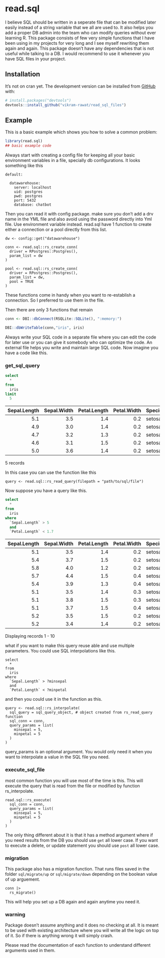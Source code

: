 
<!-- README.md is generated from README.Rmd. Please edit that file -->

# read.sql

<!-- <img src='man/figures/' align="right" height="131.5" /></a> -->
<!-- badges: start -->
<!-- badges: end -->

I believe SQL should be written in a seperate file that can be modified
later easily instead of a string variable that we all are used to. It
also helps you add a proper DB admin into the team who can modify
queries without ever learning R. This package consists of few very
simple functions that I have been using in my projects for very long and
I see myself rewriting them again and again. This package doesn’t have
any dependencies that is not useful while talking to a DB. I would
recommend to use it whenever you have SQL files in your project.

## Installation

It’s not on cran yet. The development version can be installed from
[GitHub](https://github.com/) with:

``` r
# install.packages("devtools")
devtools::install_github("vikram-rawat/read_sql_files")
```

## Example

This is a basic example which shows you how to solve a common problem:

``` r
library(read.sql)
## basic example code
```

Always start with creating a config file for keeping all your basic
environment variables in a file, specially db configurations. It looks
something like this

    default:

      datawarehouse:
        server: localhost
        uid: postgres
        pwd: postgres
        port: 5432
        database: chatbot

Then you can read it with config package. make sure you don’t add a drv
name in the YML file and also avoid using the password directly into Yml
file. Use environment variable instead. read.sql have 1 function to
create either a connection or a pool directly from this list.

    dw <- config::get("datawarehouse")

    conn <- read.sql::rs_create_conn(
      driver = RPostgres::Postgres(),
      param_list = dw
    )

    pool <- read.sql::rs_create_conn(
      driver = RPostgres::Postgres(),
      param_list = dw,
      pool = TRUE
    )

These functions come in handy when you want to re-establish a
connection. So I preferred to use them in the file.

Then there are only 3 functions that remain

``` r
conn <- DBI::dbConnect(RSQLite::SQLite(), ":memory:")

DBI::dbWriteTable(conn,"iris", iris)
```

Always write your SQL code in a separate file where you can edit the
code for later use or you can give it somebody who can optimize the
code. An external file helps you write and maintain large SQL code. Now
imagine you have a code like this.

### get_sql_query

``` sql
select
  * 
from 
  iris 
limit 
  5
```

| Sepal.Length | Sepal.Width | Petal.Length | Petal.Width | Species |
|-------------:|------------:|-------------:|------------:|:--------|
|          5.1 |         3.5 |          1.4 |         0.2 | setosa  |
|          4.9 |         3.0 |          1.4 |         0.2 | setosa  |
|          4.7 |         3.2 |          1.3 |         0.2 | setosa  |
|          4.6 |         3.1 |          1.5 |         0.2 | setosa  |
|          5.0 |         3.6 |          1.4 |         0.2 | setosa  |

5 records

In this case you can use the function like this

    query <- read.sql::rs_read_query(filepath = "path/to/sql/file")

Now suppose you have a query like this.

``` sql
select 
  * 
from 
  iris 
where 
  `Sepal.Length` > 5   
  and 
  `Petal.Length` < 1.7
```

| Sepal.Length | Sepal.Width | Petal.Length | Petal.Width | Species |
|-------------:|------------:|-------------:|------------:|:--------|
|          5.1 |         3.5 |          1.4 |         0.2 | setosa  |
|          5.4 |         3.7 |          1.5 |         0.2 | setosa  |
|          5.8 |         4.0 |          1.2 |         0.2 | setosa  |
|          5.7 |         4.4 |          1.5 |         0.4 | setosa  |
|          5.4 |         3.9 |          1.3 |         0.4 | setosa  |
|          5.1 |         3.5 |          1.4 |         0.3 | setosa  |
|          5.1 |         3.8 |          1.5 |         0.3 | setosa  |
|          5.1 |         3.7 |          1.5 |         0.4 | setosa  |
|          5.2 |         3.5 |          1.5 |         0.2 | setosa  |
|          5.2 |         3.4 |          1.4 |         0.2 | setosa  |

Displaying records 1 - 10

what if you want to make this query reuse able and use multiple
parameters. You could use SQL interpolations like this.

    select 
      * 
    from 
      iris 
    where 
      `Sepal.Length` > ?minsepal   
      and 
      `Petal.Length` < ?minpetal
      

and then you could use it in the function as this.

    query <- read.sql::rs_interpolate(
      sql_query = sql_query_object, # object created from rs_read_query function
      sql_conn = conn,
      query_params = list(
        minsepal = 5,
        minpetal = 5
      )
    )

query_params is an optional argument. You would only need it when you
want to interpolate a value in the SQL file you need.

### execute_sql_file

most common function you will use most of the time is this. This will
execute the query that is read from the file or modified by function
rs_interpolate.

    read.sql::rs_execute(
      sql_conn = conn,
      query_params = list(
        minsepal = 5,
        minpetal = 5
      )
    )

The only thing different about it is that it has a method argument where
if you need results from the DB you should use `get` all lower case. If
you want to execute a delete, or update statement you should use `post`
all lower case.

### migration

This package also has a migration function. That runs files saved in the
folder `sql/migrate/up` or `sql/migrate/down` depending on the boolean
value of up arguement.

    conn |> 
      rs_migrate()

This will help you set up a DB again and again anytime you need it.

### warning

Package doesn’t assume anything and it does no checking at all. It is
meant to be used with existing architecture where you will write all the
logic on top of it. So if there is anything wrong it will simply crash.

Please read the documentation of each function to understand different
arguments used in them.
